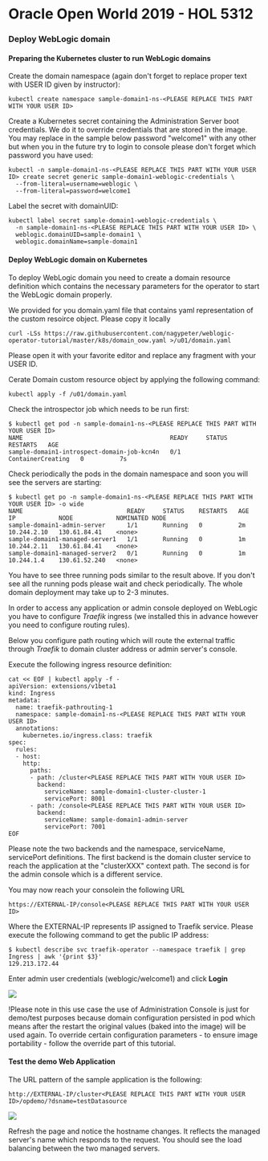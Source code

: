# Oracle Open World 2019 - HOL 5312 #

### Deploy WebLogic domain  ###

#### Preparing the Kubernetes cluster to run WebLogic domains ####

Create the domain namespace (again don't forget to replace proper text with USER ID given by instructor):
```
kubectl create namespace sample-domain1-ns-<PLEASE REPLACE THIS PART WITH YOUR USER ID>
```
Create a Kubernetes secret containing the Administration Server boot credentials. We do it to override credentials that are stored in the image. You may replace in the sample below password "welcome1" with any other but when you in the future try to login to console please don't forget which password you have used:
```
kubectl -n sample-domain1-ns-<PLEASE REPLACE THIS PART WITH YOUR USER ID> create secret generic sample-domain1-weblogic-credentials \
  --from-literal=username=weblogic \
  --from-literal=password=welcome1
```
Label the secret with domainUID:
```
kubectl label secret sample-domain1-weblogic-credentials \
  -n sample-domain1-ns-<PLEASE REPLACE THIS PART WITH YOUR USER ID> \
  weblogic.domainUID=sample-domain1 \
  weblogic.domainName=sample-domain1
```

#### Deploy WebLogic domain on Kubernetes ####

To deploy WebLogic domain you need to create a domain resource definition which contains the necessary parameters for the operator to start the WebLogic domain properly.

We provided for you domain.yaml file that contains yaml representation of the custom resoirce object. Please copy it locally
```
curl -LSs https://raw.githubusercontent.com/nagypeter/weblogic-operator-tutorial/master/k8s/domain_oow.yaml >/u01/domain.yaml
```
Please open it with your favorite editor and replace any fragment <PLEASE REPLACE THIS PART WITH YOUR USER ID> with your USER ID.

Cerate Domain custom resource object by applying the following command:
```
kubectl apply -f /u01/domain.yaml
```
Check the introspector job which needs to be run first:
```
$ kubectl get pod -n sample-domain1-ns-<PLEASE REPLACE THIS PART WITH YOUR USER ID>
NAME                                         READY     STATUS              RESTARTS   AGE
sample-domain1-introspect-domain-job-kcn4n   0/1       ContainerCreating   0          7s
```
Check periodically the pods in the domain namespace and soon you will see the servers are starting:
```
$ kubectl get po -n sample-domain1-ns-<PLEASE REPLACE THIS PART WITH YOUR USER ID> -o wide
NAME                             READY     STATUS    RESTARTS   AGE       IP            NODE            NOMINATED NODE
sample-domain1-admin-server      1/1       Running   0          2m        10.244.2.10   130.61.84.41    <none>
sample-domain1-managed-server1   1/1       Running   0          1m        10.244.2.11   130.61.84.41    <none>
sample-domain1-managed-server2   0/1       Running   0          1m        10.244.1.4    130.61.52.240   <none>
```
You have to see three running pods similar to the result above. If you don't see all the running pods please wait and check periodically. The whole domain deployment may take up to 2-3 minutes.

In order to access any application or admin console deployed on WebLogic you have to configure *Traefik* ingress (we installed this in advance however you need to configure routing rules).

Below you configure path routing which will route the external traffic through *Traefik* to domain cluster address or admin server's console.

Execute the following ingress resource definition:
```
cat << EOF | kubectl apply -f -
apiVersion: extensions/v1beta1
kind: Ingress
metadata:
  name: traefik-pathrouting-1
  namespace: sample-domain1-ns-<PLEASE REPLACE THIS PART WITH YOUR USER ID>
  annotations:
    kubernetes.io/ingress.class: traefik
spec:
  rules:
  - host:
    http:
      paths:
      - path: /cluster<PLEASE REPLACE THIS PART WITH YOUR USER ID>
        backend:
          serviceName: sample-domain1-cluster-cluster-1
          servicePort: 8001
      - path: /console<PLEASE REPLACE THIS PART WITH YOUR USER ID>
        backend:
          serviceName: sample-domain1-admin-server
          servicePort: 7001          
EOF
```


Please note the two backends and the namespace, serviceName, servicePort definitions. The first backend is the domain cluster service to reach the application at the "clusterXXX" context path. The second is for the admin console which is a different service.

You may now reach your consolein the following URL

`https://EXTERNAL-IP/console<PLEASE REPLACE THIS PART WITH YOUR USER ID>`

Where the EXTERNAL-IP represents IP assigned to Traefik service. Please execute the following command to get the public IP address:
```
$ kubectl describe svc traefik-operator --namespace traefik | grep Ingress | awk '{print $3}'
129.213.172.44
```


Enter admin user credentials (weblogic/welcome1) and click **Login**

![](images/deploy.domain/weblogic.console.login.png)

!Please note in this use case the use of Administration Console is just for demo/test purposes because domain configuration persisted in pod which means after the restart the original values (baked into the image) will be used again. To override certain configuration parameters - to ensure image portability - follow the override part of this tutorial.

#### Test the demo Web Application ####

The URL pattern of the sample application is the following:

`http://EXTERNAL-IP/cluster<PLEASE REPLACE THIS PART WITH YOUR USER ID>/opdemo/?dsname=testDatasource`

![](images/deploy.domain/webapp.png)

Refresh the page and notice the hostname changes. It reflects the managed server's name which responds to the request. You should see the load balancing between the two managed servers.

